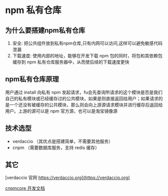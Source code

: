 # npm 私有仓库

## 为什么要搭建npm私有仓库

1. 安全: 把公共组件放到私有npm仓库,只有内网可以访问,这样可以避免敏感代码泄漏
2. 下载速度: 使用内部的地址，能够在开发下载 npm 包的同时，将包和其依赖包缓存到 npm 私有仓库服务器中，从而使后续的下载速度更快

## npm私有仓库原理

用户通过 install 向私有 npm 发起请求，fu会先查询所请求的这个模块是否是我们自己的私有模块或已经缓存过的公共模块，如果是则直接返回给用户；如果请求的是一个还没有被缓存的公共模块，那么则会向上游源请求模块并进行缓存后返回给用户。上游的源可以是 npm 官方源，也可以是淘宝镜像源

## 技术选型

* verdaccio （其优点是搭建简单，不需要其他服务）
* cnpm （需要数据库服务，支持 redis 缓存）
  
## 其它

[verdaccio 官网 https://verdaccio.org](https://verdaccio.org)

[cnpmcore 开发文档](https://github.com/cnpm/cnpmcore/blob/main/DEVELOPER.md)

